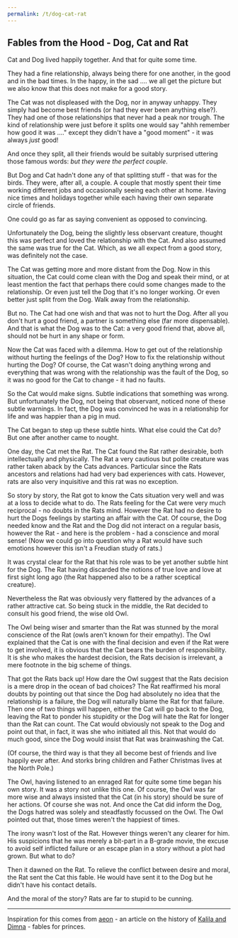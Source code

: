 ```yaml
---
permalink: /t/dog-cat-rat
---
```


## Fables from the Hood - Dog, Cat and Rat

Cat and Dog lived happily together. And that for quite some time.

They had a fine relationship, always being there for one another, in the good and in the bad times. In the happy, in the sad .... we all get the picture but we also know that this does not make for a good story.

The Cat was not displeased with the Dog, nor in anyway unhappy. They simply had become best friends (or had they ever been anything else?). They had one of those relationships that never had a peak nor trough. The kind of relationship were just before it splits one would say "ahhh remember how good it was ...." except they didn't have a "good moment" - it was always *just* good!

And once they split, all their friends would be suitably surprised uttering those famous words: *but they were the perfect couple*.

But Dog and Cat hadn't done any of that splitting stuff - that was for the birds. They were, after all, a couple. A couple that mostly spent their time working different jobs and occasionally seeing each other at home. Having nice times and holidays together while each having their own separate circle of friends.

One could go as far as saying convenient as opposed to convincing.

Unfortunately the Dog, being the slightly less observant creature, thought this was perfect and loved the relationship with the Cat. And also assumed the same was true for the Cat. Which, as we all expect from a good story, was definitely not the case.

The Cat was getting more and more distant from the Dog. Now in this situation, the Cat could come clean with the Dog and speak their mind, or at least mention the fact that perhaps there could some changes made to the relationship. Or even just tell the Dog that it's no longer working. Or even better just split from the Dog. Walk away from the relationship.

But no. The Cat had one wish and that was not to hurt the Dog. After all you don't hurt a good friend, a partner is something else (far more dispensable). And that is what the Dog was to the Cat: a very good friend that, above all, should not be hurt in any shape or form.

Now the Cat was faced with a dilemma. How to get out of the relationship without hurting the feelings of the Dog? How to fix the relationship without hurting the Dog? Of course, the Cat wasn't doing anything wrong and everything that was wrong with the relationship was the fault of the Dog, so it was no good for the Cat to change - it had no faults.

So the Cat would make signs. Subtle indications that something was wrong. But unfortunately the Dog, not being that observant, noticed none of these subtle warnings. In fact, the Dog was convinced he was in a relationship for life and was happier than a pig in mud.

The Cat began to step up these subtle hints. What else could the Cat do? But one after another came to nought.

One day, the Cat met the Rat. The Cat found the Rat rather desirable, both intellectually and physically. The Rat a very cautious but polite creature was rather taken aback by the Cats advances. Particular since the Rats ancestors and relations had had very bad experiences with cats. However, rats are also very inquisitive and this rat was no exception.

So story by story, the Rat got to know the Cats situation very well and was at a loss to decide what to do. The Rats feeling for the Cat were very much reciprocal - no doubts in the Rats mind. However the Rat had no desire to hurt the Dogs feelings by starting an affair with the Cat. Of course, the Dog needed know and the Rat and the Dog did not interact on a regular basis, however the Rat - and here is the problem - had a conscience and moral sense! (Now we could go into question why a Rat would have such emotions however this isn't a Freudian study of rats.)

It was crystal clear for the Rat that his role was to be yet another subtle hint for the Dog. The Rat having discarded the notions of true love and love at first sight long ago (the Rat happened also to be a rather sceptical creature).

Nevertheless the Rat was obviously very flattered by the advances of a rather attractive cat. So being stuck in the middle, the Rat decided to consult his good friend, the wise old Owl.

The Owl being wiser and smarter than the Rat was stunned by the moral conscience of the Rat (owls aren't known for their empathy). The Owl explained that the Cat is one with the final decision and even if the Rat were to get involved, it is obvious that the Cat bears the burden of responsibility. It is she who makes the hardest decision, the Rats decision is irrelevant, a mere footnote in the big scheme of things.

That got the Rats back up! How dare the Owl suggest that the Rats decision is a mere drop in the ocean of bad choices? The Rat reaffirmed his moral doubts by pointing out that since the Dog had absolutely no idea that the relationship is a failure, the Dog will naturally blame the Rat for that failure. Then one of two things will happen, either the Cat will go back to the Dog, leaving the Rat to ponder his stupidity or the Dog will hate the Rat for longer than the Rat can count. The Cat would obviously not speak to the Dog and point out that, in fact, it was she who initiated all this. Not that would do much good, since the Dog would insist that Rat was brainwashing the Cat.

(Of course, the third way is that they all become best of friends and live happily ever after. And storks bring children and Father Christmas lives at the North Pole.)

The Owl, having listened to an enraged Rat for quite some time began his own story. It was a story not unlike this one. Of course, the Owl was far more wise and always insisted that the Cat (in his story) should be sure of her actions. Of course she was not. And once the Cat did inform the Dog, the Dogs hatred was solely and steadfastly focussed on the Owl. The Owl pointed out that, those times weren't the happiest of times.

The irony wasn't lost of the Rat. However things weren't any clearer for him. His suspicions that he was merely a bit-part in a B-grade movie, the excuse to avoid self inflicted failure or an escape plan in a story without a plot had grown. But what to do?

Then it dawned on the Rat. To relieve the conflict between desire and moral, the Rat sent the Cat this fable. He would have sent it to the Dog but he didn't have his contact details.

And the moral of the story? Rats are far to stupid to be cunning.

------

Inspiration for this comes from [aeon](https://aeon.co/essays/kalila-and-dimnas-ethically-murky-ancient-parables-on-power) - an article on the history of [Kalila and Dimna](https://en.wikipedia.org/wiki/Kal%C4%ABla_wa-Dimna) - fables for princes.
